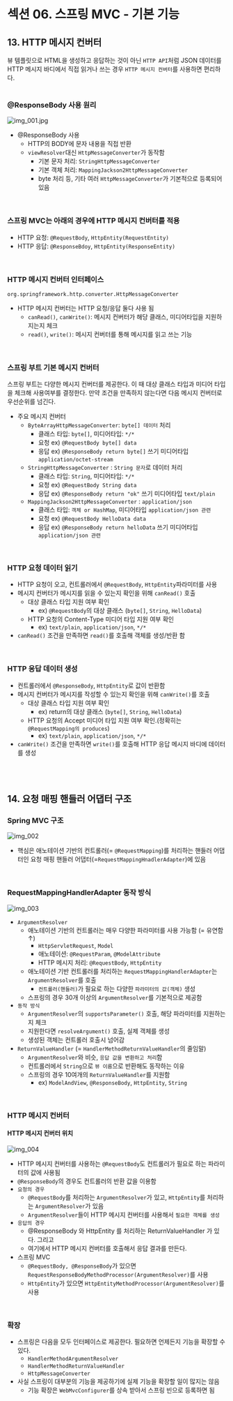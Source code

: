 # 섹션 06. 스프링 MVC - 기본 기능
## 13. HTTP 메시지 컨버터
뷰 템플릿으로 HTML을 생성하고 응답하는 것이 아닌 `HTTP API`처럼 JSON 데이터를 HTTP 메시지 바디에서 직접 읽거나 쓰는 경우 `HTTP 메시지 컨버터`를 사용하면 편리하다.  
<br/>

### @ResponseBody 사용 원리
![img_001.jpg](img/img_001.jpg)
- @ResponseBody 사용 
  - HTTP의 BODY에 문자 내용을 직접 반환
  - `viewResolver`대신 `HttpMessageConverter`가 동작함
    - 기본 문자 처리: `StringHttpMessageConverter`
    - 기본 객체 처리: `MappingJackson2HttpMessageConverter`
    - byte 처리 등, 기타 여러 `HttpMessageConverter`가 기본적으로 등록되어 있음  
<br/>

### 스프링 MVC는 아래의 경우에 HTTP 메시지 컨버터를 적용
- HTTP 요청: `@RequestBody`, `HttpEntity(RequestEntity)`
- HTTP 응답: `@ResponseBdoy`, `HttpEntity(ResponseEntity)`  
<br/>

### HTTP 메시지 컨버터 인터페이스
```
org.springframework.http.converter.HttpMessageConverter
```
- HTTP 메시지 컨버터는 HTTP 요청/응답 둘다 사용 됨
  - `canRead()`, `canWrite()`: 메시지 컨버터가 해당 클래스, 미디어타입을 지원하지는지 체크
  - `read()`, `write()`: 메시지 컨버터를 통해 메시지를 읽고 쓰는 기능  
<br/>

### 스프링 부트 기본 메시지 컨버터
스프링 부트는 다양한 메시지 컨버터를 제공한다. 이 때 대상 클래스 타입과 미디어 타입을 체크해 사용여부를 결정한다. 만약 조건을 만족하지 않는다면 다음 메시지 컨버터로 우선순위를 넘긴다.
- 주요 메시지 컨버터
  - `ByteArrayHttpMessageConverter`: `byte[] 데이터` 처리
    - 클래스 타입: `byte[]`, 미디어타입: `*/*`
    - 요청 ex) `@RequestBody byte[] data`
    - 응답 ex) `@ResponseBody return byte[]` 쓰기 미디어타입 `application/octet-stream`
  - `StringHttpMessageConverter` : `String 문자`로 데이터 처리
    - 클래스 타입: `String`, 미디어타입: `*/*`
    - 요청 ex) `@RequestBody String data`
    - 응답 ex) `@ResponseBody return "ok"` 쓰기 미디어타입 `text/plain`
  - `MappingJackson2HttpMessageConverter` : `application/json`
    - 클래스 타입: `객체 or HashMap`, 미디어타입 `application/json 관련`
    - 요청 ex) `@RequestBody HelloData data`
    - 응답 ex) `@ResponseBody return helloData` 쓰기 미디어타입 `application/json 관련`  
<br/>

### HTTP 요청 데이터 읽기
- HTTP 요청이 오고, 컨트롤러에서 `@RequestBody`, `HttpEntity`파라미터를 사용
- 메시지 컨버터가 메시지를 읽을 수 있는지 확인을 위해 `canRead()` 호출
  - 대상 클래스 타입 지원 여부 확인
    - ex) `@RequestBody`의 대상 클래스 (`byte[]`, `String`, `HelloData`)
  - HTTP 요청의 Content-Type 미디어 타입 지원 여부 확인
    - ex) `text/plain`, `application/json`, `*/*`
- `canRead()` 조건을 만족하면 `read()`를 호출해 객체를 생성/반환 함  
<br/>

### HTTP 응답 데이터 생성
- 컨트롤러에서 `@ResponseBody`, `HttpEntity`로 값이 반환함
- 메시지 컨버터가 메시지를 작성할 수 있는지 확인을 위해 `canWrite()`를 호출
  - 대상 클래스 타입 지원 여부 확인
    - ex) return의 대상 클래스 (`byte[]`, `String`, `HelloData`)
  - HTTP 요청의 Accept 미디어 타입 지원 여부 확인.(정확히는 `@RequestMapping의 produces`)
    - ex) `text/plain`, `application/json`, `*/*`
- `canWrite()` 조건을 만족하면 `write()`를 호출해 HTTP 응답 메시지 바디에 데이터를 생성  
<br/><br/><br/>

## 14. 요청 매핑 핸들러 어댑터 구조
### Spring MVC 구조
![img_002](img/img_002.jpg)
- 핵심은 애노테이션 기반의 컨트롤러(= `@RequestMapping`)를 처리하는 핸들러 어댑터인 요청 매핑 핸들러 어댑터(=`RequestMappingHnadlerAdapter`)에 있음  
<br/>

### RequestMappingHandlerAdapter 동작 방식
![img_003](img/img_003.jpg)
<br/>
- `ArgumentResolver`
  - 애노테이션 기반의 컨트롤러는 매우 다양한 파라미터를 사용 가능함 (= 유연함↑)
    - `HttpServletRequest`, `Model`
    - 애노테이션: `@RequestParam`, `@ModelAttribute`
    - HTTP 메시지 처리: `@RequestBody`, `HttpEntity`
  - 애노테이션 기반 컨트롤러를 처리하는 `RequestMappingHandlerAdapter`는 `ArgumentResolver`를 호출
    - `컨트롤러(핸들러)`가 필요로 하는 다양한 `파라미터의 값(객체)` 생성
  - 스프링의 경우 30개 이상의 `ArgumentResolver`를 기본적으로 제공함
- `동작 방식`
  - `ArgumentResolver`의 `supportsParameter()` 호출, 해당 파라미터를 지원하는지 체크
  - 지원한다면 `resolveArgument()` 호출, 실제 객체를 생성
  - 생성된 객체는 컨트롤러 호출시 넘어감
- `ReturnValueHandler` (= `HandlerMethodReturnValueHandler`의 줄임말)
  - `ArgumentResolver`와 비슷, `응답 값을 변환하고 처리`함
  - 컨트롤러에서 `String`으로 `뷰 이름`으로 반환해도 동작하는 이유
  - 스프링의 경우 10여개의 `ReturnValueHandler`를 지원함
    - ex) `ModelAndView`, `@ResponseBody`, `HttpEntity`, `String`  
<br/>

### HTTP 메시지 컨버터
#### HTTP 메시지 컨버터 위치
![img_004](img/img_004.jpg)
- HTTP 메시지 컨버터를 사용하는 `@RequestBody`도 컨트롤러가 필요로 하는 파라미터의 값에 사용됨
- `@ResponseBody`의 경우도 컨트롤러의 반환 값을 이용함
- `요청의 경우`
  - `@RequestBody`를 처리하는 `ArgumentResolver`가 있고, `HttpEntity`를 처리하는 `ArgumentResolver`가 있음 
  - `ArgumentResolver`들이 HTTP 메시지 컨버터를 사용해서 `필요한 객체를 생성`
- `응답의 경우` 
  - @ResponseBody 와 HttpEntity 를 처리하는 ReturnValueHandler 가 있다. 그리고
  - 여기에서 HTTP 메시지 컨버터를 호출해서 응답 결과를 만든다.
- 스프링 MVC
  - `@RequestBody, @ResponseBody`가 있으면 `RequestResponseBodyMethodProcessor(ArgumentResolver)`를 사용
  - `HttpEntity`가 있으면 `HttpEntityMethodProcessor(ArgumentResolver)`를 사용  
<br/>

### 확장
- 스프링은 다음을 모두 인터페이스로 제공한다. 필요하면 언제든지 기능을 확장할 수 있다.
  - `HandlerMethodArgumentResolver`
  - `HandlerMethodReturnValueHandler`
  - `HttpMessageConverter`
- 사실 스프링이 대부분의 기능을 제공하기에 실제 기능을 확장할 일이 많지는 않음
  - 기능 확장은 `WebMvcConfigurer`를 상속 받아서 스프링 빈으로 등록하면 됨